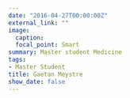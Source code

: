 ```yaml
---
date: "2016-04-27T00:00:00Z"
external_link: ""
image:
  caption: 
  focal_point: Smart
summary: Master student Medicine
tags:
- Master Student 
title: Gaetan Meystre
show_date: false
---
```

